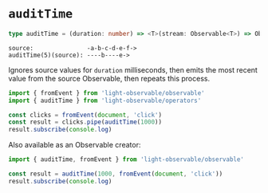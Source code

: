 # `auditTime`
```typescript
type auditTime = (duration: number) => <T>(stream: Observable<T>) => Observable<T>
```

```
source:               -a-b-c-d-e-f->
auditTime(5)(source): ----b----e->
```

Ignores source values for `duration` milliseconds, then emits the most recent value from the source Observable, then repeats this process.
```typescript
import { fromEvent } from 'light-observable/observable'
import { auditTime } from 'light-observable/operators'

const clicks = fromEvent(document, 'click')
const result = clicks.pipe(auditTime(1000))
result.subscribe(console.log)
```

Also available as an Observable creator:
```typescript
import { auditTime, fromEvent } from 'light-observable/observable'

const result = auditTime(1000, fromEvent(document, 'click'))
result.subscribe(console.log)
```

